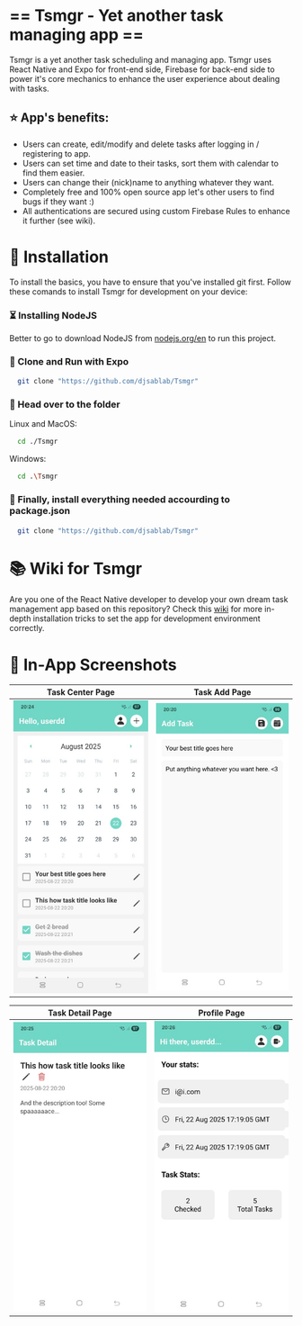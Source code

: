 
# == Tsmgr - Yet another task managing app == 

Tsmgr is a yet another task scheduling and managing app. Tsmgr uses React Native and Expo for front-end side, Firebase for back-end side to power it's core mechanics to enhance the user experience about dealing with tasks.

## ⭐ App's benefits:
 - Users can create, edit/modify and delete tasks after logging in / registering to app.
 - Users can set time and date to their tasks, sort them with calendar to find them easier.
 - Users can change their (nick)name to anything whatever they want.
 - Completely free and 100% open source app let's other users to find bugs if they want :)
 - All authentications are secured using custom Firebase Rules to enhance it further (see wiki).

 # 🚀 Installation
To install the basics, you have to ensure that you've installed git first. Follow these comands to install Tsmgr for development on your device:

### ⏳ Installing NodeJS
Better to go to download NodeJS from [nodejs.org/en](https://nodejs.org/en) to run this project.

### 🧪 Clone and Run with Expo
```bash
  git clone "https://github.com/djsablab/Tsmgr"
```
### 🧩 Head over to the folder
Linux and MacOS:
```bash
  cd ./Tsmgr
```
Windows:
```bash
  cd .\Tsmgr
```

### 🚀 Finally, install everything needed accourding to **package.json**
```bash
  git clone "https://github.com/djsablab/Tsmgr"
```

# 📚 Wiki for Tsmgr
Are you one of the React Native developer to develop your own dream task management app based on this repository? Check this [wiki](https://github.com/djsablab/Tsmgr/wiki) for more in-depth installation tricks to set the app for development environment correctly.

 # 📸 In-App Screenshots
 | Task Center Page | Task Add Page |
|---------|---------|
| ![Screenshot 1](https://raw.githubusercontent.com/djsablab/djsablab/refs/heads/main/res/tsmgr/img1.jpg) | ![Screenshot 2](https://raw.githubusercontent.com/djsablab/djsablab/refs/heads/main/res/tsmgr/img2.jpg) |

| Task Detail Page | Profile Page |
|---------|---------|
| ![Screenshot 1](https://raw.githubusercontent.com/djsablab/djsablab/refs/heads/main/res/tsmgr/img3.jpg) | ![Screenshot 2](https://raw.githubusercontent.com/djsablab/djsablab/refs/heads/main/res/tsmgr/img4.jpg) |
